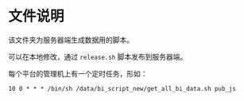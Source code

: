 # 文件说明

该文件夹为服务器端生成数据用的脚本。

可以在本地修改，通过 `release.sh` 脚本发布到服务器端。

每个平台的管理机上有一个定时任务，形如：

```
10 0 * * * /bin/sh /data/bi_script_new/get_all_bi_data.sh pub_js
```
